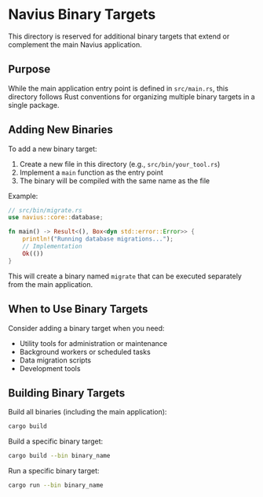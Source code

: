 # Navius Binary Targets

This directory is reserved for additional binary targets that extend or complement the main Navius application.

## Purpose

While the main application entry point is defined in `src/main.rs`, this directory follows Rust conventions for organizing multiple binary targets in a single package.

## Adding New Binaries

To add a new binary target:

1. Create a new file in this directory (e.g., `src/bin/your_tool.rs`)
2. Implement a `main` function as the entry point
3. The binary will be compiled with the same name as the file

Example:

```rust
// src/bin/migrate.rs
use navius::core::database;

fn main() -> Result<(), Box<dyn std::error::Error>> {
    println!("Running database migrations...");
    // Implementation
    Ok(())
}
```

This will create a binary named `migrate` that can be executed separately from the main application.

## When to Use Binary Targets

Consider adding a binary target when you need:

- Utility tools for administration or maintenance
- Background workers or scheduled tasks
- Data migration scripts
- Development tools

## Building Binary Targets

Build all binaries (including the main application):

```bash
cargo build
```

Build a specific binary target:

```bash
cargo build --bin binary_name
```

Run a specific binary target:

```bash
cargo run --bin binary_name
``` 